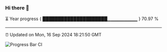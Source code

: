 ### Hi there 👋

⏳ Year progress { █████████████████████▁▁▁▁▁▁▁▁▁ } 70.97 %

---

⏰ Updated on Mon, 16 Sep 2024 18:21:50 GMT

![Progress Bar CI](https://github.com/liununu/liununu/workflows/Progress%20Bar%20CI/badge.svg)
